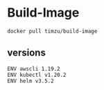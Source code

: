 # Build-Image

```bash
docker pull timzu/build-image
```

## versions

```
ENV awscli 1.19.2
ENV kubectl v1.20.2
ENV helm v3.5.2
```

